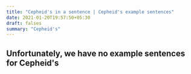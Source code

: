 ```yaml
---
title: "Cepheid's in a sentence | Cepheid's example sentences"
date: 2021-01-20T19:57:50+05:30
draft: falses
summary: "Cepheid's"
---
```

## Unfortunately, we have no example sentences for Cepheid's                 
